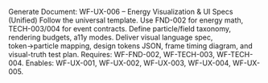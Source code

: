 Generate Document: WF-UX-006 – Energy Visualization & UI Specs (Unified)
Follow the universal template. Use FND-002 for energy math, TECH-003/004 for event contracts. Define particle/field taxonomy, rendering budgets, a11y modes. Deliver visual language spec, token→particle mapping, design tokens JSON, frame timing diagram, and visual-truth test plan.
Requires: WF-FND-002, WF-TECH-003, WF-TECH-004. Enables: WF-UX-001, WF-UX-002, WF-UX-003, WF-UX-004, WF-UX-005.
